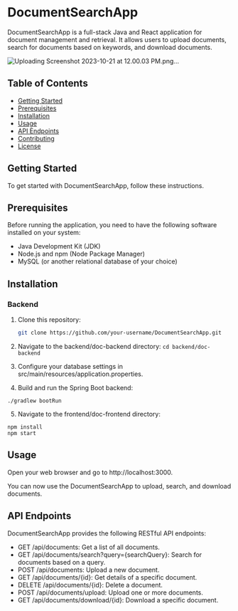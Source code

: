 # DocumentSearchApp

DocumentSearchApp is a full-stack Java and React application for document management and retrieval. It allows users to upload documents, search for documents based on keywords, and download documents.

![Uploading Screenshot 2023-10-21 at 12.00.03 PM.png…]()

## Table of Contents

- [Getting Started](#getting-started)
- [Prerequisites](#prerequisites)
- [Installation](#installation)
- [Usage](#usage)
- [API Endpoints](#api-endpoints)
- [Contributing](#contributing)
- [License](#license)

## Getting Started

To get started with DocumentSearchApp, follow these instructions.

## Prerequisites

Before running the application, you need to have the following software installed on your system:

- Java Development Kit (JDK)
- Node.js and npm (Node Package Manager)
- MySQL (or another relational database of your choice)

## Installation

### Backend

1. Clone this repository:

   ```bash
   git clone https://github.com/your-username/DocumentSearchApp.git
   ```

2. Navigate to the backend/doc-backend directory:
```cd backend/doc-backend```

3. Configure your database settings in src/main/resources/application.properties.

4. Build and run the Spring Boot backend:
  ```
  ./gradlew bootRun
  ```

5. Navigate to the frontend/doc-frontend directory:
```
npm install
npm start
```
## Usage
Open your web browser and go to http://localhost:3000.

You can now use the DocumentSearchApp to upload, search, and download documents.

## API Endpoints
DocumentSearchApp provides the following RESTful API endpoints:

- GET /api/documents: Get a list of all documents.
- GET /api/documents/search?query={searchQuery}: Search for documents based on a query.
- POST /api/documents: Upload a new document.
- GET /api/documents/{id}: Get details of a specific document.
- DELETE /api/documents/{id}: Delete a document.
- POST /api/documents/upload: Upload one or more documents.
- GET /api/documents/download/{id}: Download a specific document.
